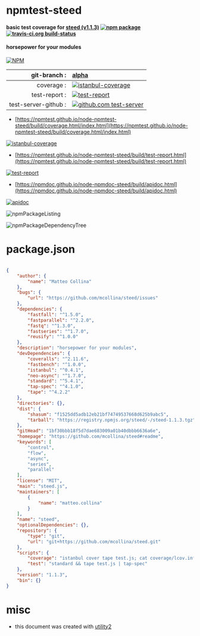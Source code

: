 # npmtest-steed

#### basic test coverage for  [steed (v1.1.3)](https://github.com/mcollina/steed#readme)  [![npm package](https://img.shields.io/npm/v/npmtest-steed.svg?style=flat-square)](https://www.npmjs.org/package/npmtest-steed) [![travis-ci.org build-status](https://api.travis-ci.org/npmtest/node-npmtest-steed.svg)](https://travis-ci.org/npmtest/node-npmtest-steed)

#### horsepower for your modules

[![NPM](https://nodei.co/npm/steed.png?downloads=true&downloadRank=true&stars=true)](https://www.npmjs.com/package/steed)

| git-branch : | [alpha](https://github.com/npmtest/node-npmtest-steed/tree/alpha)|
|--:|:--|
| coverage : | [![istanbul-coverage](https://npmtest.github.io/node-npmtest-steed/build/coverage.badge.svg)](https://npmtest.github.io/node-npmtest-steed/build/coverage.html/index.html)|
| test-report : | [![test-report](https://npmtest.github.io/node-npmtest-steed/build/test-report.badge.svg)](https://npmtest.github.io/node-npmtest-steed/build/test-report.html)|
| test-server-github : | [![github.com test-server](https://npmtest.github.io/node-npmtest-steed/GitHub-Mark-32px.png)](https://npmtest.github.io/node-npmtest-steed/build/app/index.html) | | build-artifacts : | [![build-artifacts](https://npmtest.github.io/node-npmtest-steed/glyphicons_144_folder_open.png)](https://github.com/npmtest/node-npmtest-steed/tree/gh-pages/build)|

- [https://npmtest.github.io/node-npmtest-steed/build/coverage.html/index.html](https://npmtest.github.io/node-npmtest-steed/build/coverage.html/index.html)

[![istanbul-coverage](https://npmtest.github.io/node-npmtest-steed/build/screenCapture.buildCi.browser.%252Ftmp%252Fbuild%252Fcoverage.lib.html.png)](https://npmtest.github.io/node-npmtest-steed/build/coverage.html/index.html)

- [https://npmtest.github.io/node-npmtest-steed/build/test-report.html](https://npmtest.github.io/node-npmtest-steed/build/test-report.html)

[![test-report](https://npmtest.github.io/node-npmtest-steed/build/screenCapture.buildCi.browser.%252Ftmp%252Fbuild%252Ftest-report.html.png)](https://npmtest.github.io/node-npmtest-steed/build/test-report.html)

- [https://npmdoc.github.io/node-npmdoc-steed/build/apidoc.html](https://npmdoc.github.io/node-npmdoc-steed/build/apidoc.html)

[![apidoc](https://npmdoc.github.io/node-npmdoc-steed/build/screenCapture.buildCi.browser.%252Ftmp%252Fbuild%252Fapidoc.html.png)](https://npmdoc.github.io/node-npmdoc-steed/build/apidoc.html)

![npmPackageListing](https://npmtest.github.io/node-npmtest-steed/build/screenCapture.npmPackageListing.svg)

![npmPackageDependencyTree](https://npmtest.github.io/node-npmtest-steed/build/screenCapture.npmPackageDependencyTree.svg)



# package.json

```json

{
    "author": {
        "name": "Matteo Collina"
    },
    "bugs": {
        "url": "https://github.com/mcollina/steed/issues"
    },
    "dependencies": {
        "fastfall": "^1.5.0",
        "fastparallel": "^2.2.0",
        "fastq": "^1.3.0",
        "fastseries": "^1.7.0",
        "reusify": "^1.0.0"
    },
    "description": "horsepower for your modules",
    "devDependencies": {
        "coveralls": "^2.11.6",
        "fastbench": "^1.0.0",
        "istanbul": "^0.4.1",
        "neo-async": "^1.7.0",
        "standard": "^5.4.1",
        "tap-spec": "^4.1.0",
        "tape": "^4.2.2"
    },
    "directories": {},
    "dist": {
        "shasum": "f1525dd5adb12eb21bf74749537668d625b9abc5",
        "tarball": "https://registry.npmjs.org/steed/-/steed-1.1.3.tgz"
    },
    "gitHead": "1bf30bbb18f5d7dae683009a01b40dbbb6636a6e",
    "homepage": "https://github.com/mcollina/steed#readme",
    "keywords": [
        "control",
        "flow",
        "async",
        "series",
        "parallel"
    ],
    "license": "MIT",
    "main": "steed.js",
    "maintainers": [
        {
            "name": "matteo.collina"
        }
    ],
    "name": "steed",
    "optionalDependencies": {},
    "repository": {
        "type": "git",
        "url": "git+https://github.com/mcollina/steed.git"
    },
    "scripts": {
        "coverage": "istanbul cover tape test.js; cat coverage/lcov.info | coveralls",
        "test": "standard && tape test.js | tap-spec"
    },
    "version": "1.1.3",
    "bin": {}
}
```



# misc
- this document was created with [utility2](https://github.com/kaizhu256/node-utility2)

